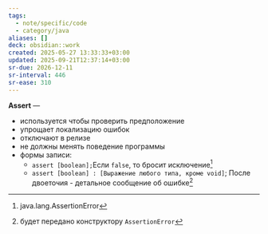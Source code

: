 ```yaml
---
tags:
  - note/specific/code
  - category/java
aliases: []
deck: obsidian::work
created: 2025-05-27 13:33:33+03:00
updated: 2025-09-21T12:37:14+03:00
sr-due: 2026-12-11
sr-interval: 446
sr-ease: 310
---
```


**Assert**
—
- используется чтобы проверить предположение
- упрощает локализацию ошибок
- отключают в релизе
- не должны менять поведение программы
- формы записи:
	- `assert [boolean];`Если `false`, то бросит исключение[^1]
	- `assert [boolean] : [Выражение любого типа, кроме void]`; После двоеточия - детальное сообщение об ошибке[^2]

[^1]: java.lang.AssertionError
[^2]: будет передано конструктору `AssertionError`
